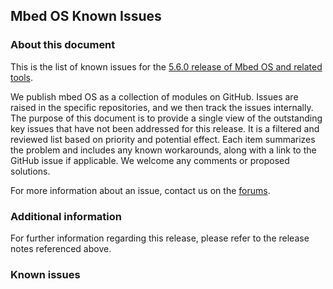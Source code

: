 ## Mbed OS Known Issues
### About this document

This is the list of known issues for the [5.6.0 release of Mbed OS and related tools](https://os.mbed.com/docs/v5.6/releases/mbed-os-56-releases.html/).

We publish mbed OS as a collection of modules on GitHub. Issues are raised in the specific repositories, and we then track the issues internally. The purpose of this document is to provide a single view of the outstanding key issues that have not been addressed for this release. It is a filtered and reviewed list based on priority and potential effect. Each item summarizes the problem and includes any known workarounds, along with a link to the GitHub issue if applicable. We welcome any comments or proposed solutions.

For more information about an issue, contact us on the [forums](http://os.mbed.org/forums).

### Additional information
For further information regarding this release, please refer to the release notes referenced above.

### Known issues
